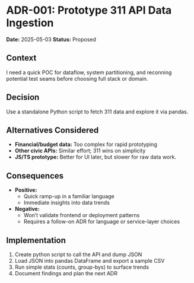# ADR-001: Prototype 311 API Data Ingestion

**Date:** 2025-05-03
**Status:** Proposed

## Context

I need a quick POC for dataflow, system partitioning, and reconning potential test seams before choosing full stack or domain.

## Decision

Use a standalone Python script to fetch 311 data and explore it via pandas.

## Alternatives Considered

- **Financial/budget data:** Too complex for rapid prototyping
- **Other civic APIs:** Similar effort; 311 wins on simplicity
- **JS/TS prototype:** Better for UI later, but slower for raw data work.

## Consequences

- **Positive:**
  - Quick ramp-up in a familiar language
  - Immediate insights into data trends
- **Negative:**
  - Won’t validate frontend or deployment patterns
  - Requires a follow-on ADR for language or service-layer choices

## Implementation

1. Create python script to call the API and dump JSON
2. Load JSON into pandas DataFrame and export a sample CSV
3. Run simple stats (counts, group-bys) to surface trends
4. Document findings and plan the next ADR
